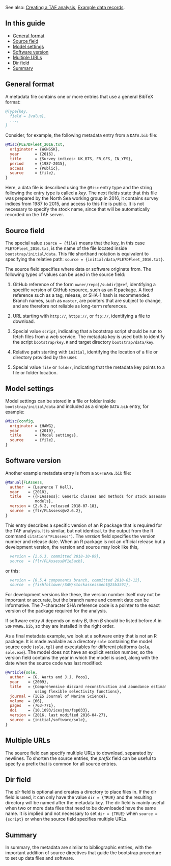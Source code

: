 
See also: [Creating a TAF analysis](Creating-a-TAF-analysis), [Example
data records](Example-data-records).

## In this guide

  - [General format](#general-format)
  - [Source field](#source-field)
  - [Model settings](#model-settings)
  - [Software version](#software-version)
  - [Multiple URLs](#multiple-urls)
  - [Dir field](#dir-field)
  - [Summary](#summary)

## General format

A metadata file contains one or more entries that use a general BibTeX
format:

``` bibtex
@Type{key,
  field = {value},
  ...,
}
```

Consider, for example, the following metadata entry from a `DATA.bib`
file:

``` bibtex
@Misc{PLE7DFleet_2016.txt,
  originator = {WGNSSK},
  year       = {2016},
  title      = {Survey indices: UK_BTS, FR_GFS, IN_YFS},
  period     = {1987-2015},
  access     = {Public},
  source     = {file},
}
```

Here, a data file is described using the `@Misc` entry type and the
string following the entry type is called a *key*. The next fields state
that this file was prepared by the North Sea working group in 2016, it
contains survey indices from 1987 to 2015, and access to this file is
public. It is not necessary to specify the stock name, since that will
be automatically recorded on the TAF server.

## Source field

The special value `source = {file}` means that the key, in this case
`PLE7DFleet_2016.txt`, is the name of the file located inside
`bootstrap/initial/data`. This file shorthand notation is equivalent to
specifying the relative path: `source =
{initial/data/PLE7DFleet_2016.txt}`.

The source field specifies where data or software originate from. The
following types of values can be used in the source field:

1.  GitHub reference of the form `owner/repo[/subdir]@ref`, identifying
    a specific version of GitHub resource, such as an R package. A fixed
    reference such as a tag, release, or SHA-1 hash is recommended.
    Branch names, such as `master`, are pointers that are subject to
    change, and are therefore not reliable as long-term references.

2.  URL starting with `http://`, `https://`, or `ftp://`, identifying a
    file to download.

3.  Special value `script`, indicating that a bootstrap script should be
    run to fetch files from a web service. The metadata key is used both
    to identify the script `bootstrap/key.R` and target directory
    `bootstrap/data/key`.

4.  Relative path starting with `initial`, identifying the location of a
    file or directory provided by the user.

5.  Special value `file` or `folder`, indicating that the metadata key
    points to a file or folder location.

## Model settings

Model settings can be stored in a file or folder inside
`bootstrap/initial/data` and included as a simple `DATA.bib` entry, for
example:

``` bibtex
@Misc{config,
  originator = {HAWG},
  year       = {2019},
  title      = {Model settings},
  source     = {file},
}
```

## Software version

Another example metadata entry is from a `SOFTWARE.bib` file:

``` bibtex
@Manual{FLAssess,
  author  = {Laurence T Kell},
  year    = {2018},
  title   = {{FLAssess}: Generic classes and methods for stock assessment
             models},
  version = {2.6.2, released 2018-07-18},
  source  = {flr/FLAssess@v2.6.2},
}
```

This entry describes a specific version of an R package that is required
for the TAF analysis. It is similar, but not identical, to the output
from the R command `citation("FLAssess")`. The *version* field specifies
the version number and release date. When an R package is not an
official release but a development version, the version and source may
look like this,

``` bibtex
  version = {2.6.3, committed 2018-10-09},
  source  = {flr/FLAssess@f1e5acb},
```

or this:

``` bibtex
  version = {0.5.4 components branch, committed 2018-03-12},
  source  = {fishfollower/SAM/stockassessment@25b3591},
```

For development versions like these, the version number itself may not
be important or accurate, but the branch name and commit date can be
informative. The 7-character SHA reference code is a pointer to the
exact version of the package required for the analysis.

If software entry *A* depends on entry *B*, then *B* should be listed
before *A* in `SOFTWARE.bib`, so they are installed in the right order.

As a final metadata example, we look at a software entry that is not an
R package. It is made available as a directory `sole` containing the
model source code (`sole.tpl`) and executables for different platforms
(`sole`, `sole.exe`). The model does not have an explicit version
number, so the version field contains the year in which the model is
used, along with the date when the source code was last modified:

``` bibtex
@Article{sole,
  author  = {G. Aarts and J.J. Poos},
  year    = {2009},
  title   = {Comprehensive discard reconstruction and abundance estimation
             using flexible selectivity functions},
  journal = {ICES Journal of Marine Science},
  volume  = {66},
  pages   = {763-771},
  doi     = {10.1093/icesjms/fsp033},
  version = {2016, last modified 2016-04-27},
  source  = {initial/software/sole},
}
```

## Multiple URLs

The source field can specify multiple URLs to download, separated by
newlines. To shorten the source entries, the *prefix* field can be
useful to specify a prefix that is common for all source entries.

## Dir field

The *dir* field is optional and creates a directory to place files in.
If the dir field is used, it can only have the value `dir = {TRUE}` and
the resulting directory will be named after the metadata key. The dir
field is mainly useful when two or more data files that need to be
downloaded have the same name. It is implied and not necessary to set
`dir = {TRUE}` when `source = {script}` or when the source field
specifies multiple URLs.

## Summary

In summary, the metadata are similar to bibliographic entries, with the
important addition of source directives that guide the bootstrap
procedure to set up data files and software.

